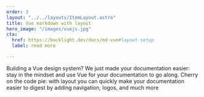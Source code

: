 ```yaml
---
order: 3
layout: "../../layouts/ItemLayout.astro"
title: Vue markdown with layout 
hero_image: "/images/vuejs.jpg"
cta:
  href: https://backlight.dev/docs/md-vue#layout-setup
  label: read more

---
```

Building a Vue design system? We just made your documentation easier: stay in the mindset and use Vue for your documentation to go along. Cherry on the code pie: with layout you can quickly make your documentation easier to digest by adding navigation, logos, and much more